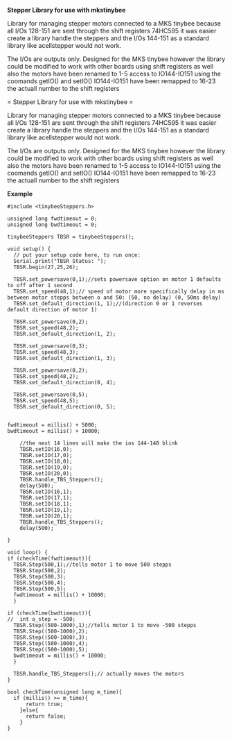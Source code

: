 **Stepper Library for use with mkstinybee**

Library for managing stepper motors connected to a MKS tinybee
because all I/Os 128-151 are sent through the shift registers 74HC595 it was easier create a library handle the steppers and the I/Os 144-151 as a standard library like acellstepper would not work.

The I/Os are outputs only. Designed for the MKS tinybee however the library could be modified to work with other boards using shift registers as well
also the motors have been renamed to 1-5
access to IO144-IO151 using the coomands getIO() and setIO() IO144-IO151 have been remapped to 16-23 the actuall number to the shift registers

= Stepper Library for use with mkstinybee =

Library for managing stepper motors connected to a MKS tinybee
because all I/Os 128-151 are sent through the shift registers 74HC595 it was easier create a library handle the steppers and the I/Os 144-151 as a standard library like acellstepper would not work.

The I/Os are outputs only. Designed for the MKS tinybee however the library could be modified to work with other boards using shift registers as well
also the motors have been renamed to 1-5
access to IO144-IO151 using the coomands getIO() and setIO() IO144-IO151 have been remapped to 16-23 the actuall number to the shift registers


**Example**
```
#include <tinybeeSteppers.h>

unsigned long fwdtimeout = 0;
unsigned long bwdtimeout = 0;

tinybeeSteppers TBSR = tinybeeSteppers();

void setup() {
  // put your setup code here, to run once:
  Serial.print("TBSR Status: ");
  TBSR.begin(27,25,26);
  
  TBSR.set_powersave(0,1);//sets powersave option on motor 1 defaults to off after 1 second
  TBSR.set_speed(48,1);// speed of motor more specifically delay in ms between motor stepps between o and 50: (50, no delay) (0, 50ms delay)
  TBSR.set_default_direction(1, 1);//(direction 0 or 1 reverses default direction of motor 1)
  
  TBSR.set_powersave(0,2);
  TBSR.set_speed(48,2);
  TBSR.set_default_direction(1, 2);
  
  TBSR.set_powersave(0,3);
  TBSR.set_speed(48,3);
  TBSR.set_default_direction(1, 3);
  
  TBSR.set_powersave(0,2);
  TBSR.set_speed(48,2);
  TBSR.set_default_direction(0, 4);
  
  TBSR.set_powersave(0,5);
  TBSR.set_speed(48,5);
  TBSR.set_default_direction(0, 5);


fwdtimeout = millis() + 5000;
bwdtimeout = millis() + 10000;

    //the next 14 lines will make the ios 144-148 blink
    TBSR.setIO(16,0);  
    TBSR.setIO(17,0);  
    TBSR.setIO(18,0);  
    TBSR.setIO(19,0);  
    TBSR.setIO(20,0);  
    TBSR.handle_TBS_Steppers();
    delay(500);
    TBSR.setIO(16,1);  
    TBSR.setIO(17,1);  
    TBSR.setIO(18,1);  
    TBSR.setIO(19,1);  
    TBSR.setIO(20,1);  
    TBSR.handle_TBS_Steppers();
    delay(500);

}

void loop() {
if (checkTime(fwdtimeout)){
  TBSR.Step(500,1);//tells motor 1 to move 500 stepps
  TBSR.Step(500,2);
  TBSR.Step(500,3);
  TBSR.Step(500,4);
  TBSR.Step(500,5);
  fwdtimeout = millis() + 10000;
  }
  
if (checkTime(bwdtimeout)){
//  int o_step = -500;
  TBSR.Step((500-1000),1);//tells motor 1 to move -500 stepps
  TBSR.Step((500-1000),2);
  TBSR.Step((500-1000),3);
  TBSR.Step((500-1000),4);
  TBSR.Step((500-1000),5);
  bwdtimeout = millis() + 10000;
  }
  
  TBSR.handle_TBS_Steppers();// actually moves the motors
}

bool checkTime(unsigned long m_time){
  if (millis() >= m_time){
      return true;
    }else{
      return false;
    }
}
```
